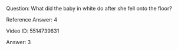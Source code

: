Question: What did the baby in white do after she fell onto the floor?

Reference Answer: 4

Video ID: 5514739631

Answer: 3

